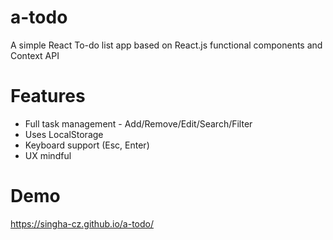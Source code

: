 # a-todo
A simple React To-do list app based on React.js functional components and Context API

# Features
- Full task management - Add/Remove/Edit/Search/Filter
- Uses LocalStorage
- Keyboard support (Esc, Enter)
- UX mindful
# Demo
https://singha-cz.github.io/a-todo/
